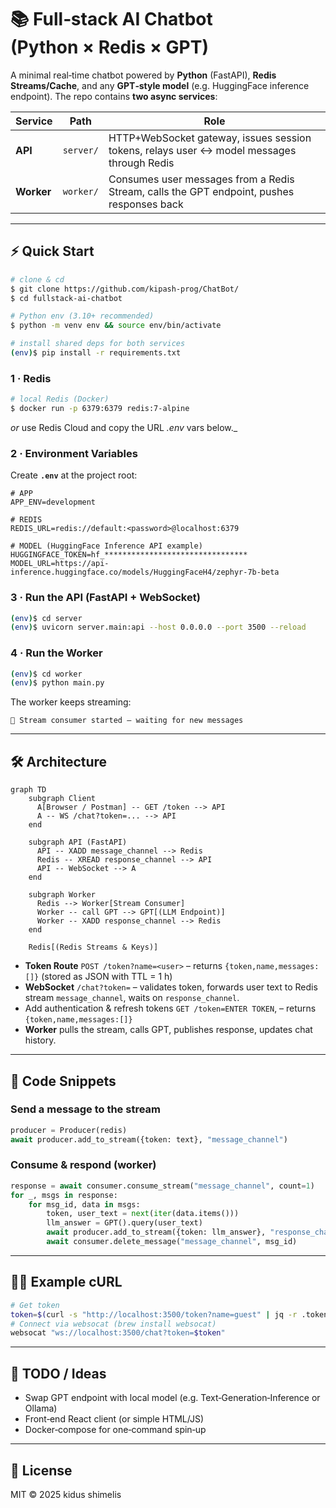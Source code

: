 # 📚 Full‑stack AI Chatbot (Python × Redis × GPT)

A minimal real‑time chatbot powered by **Python** (FastAPI), **Redis Streams/Cache**, and any **GPT‑style model** (e.g. HuggingFace inference endpoint).
The repo contains **two async services**:

| Service    | Path      | Role                                                                                      |
| ---------- | --------- | ----------------------------------------------------------------------------------------- |
| **API**    | `server/` | HTTP+WebSocket gateway, issues session tokens, relays user ↔ model messages through Redis |
| **Worker** | `worker/` | Consumes user messages from a Redis Stream, calls the GPT endpoint, pushes responses back |

---

## ⚡️ Quick Start

```bash
# clone & cd
$ git clone https://github.com/kipash-prog/ChatBot/
$ cd fullstack-ai-chatbot

# Python env (3.10+ recommended)
$ python -m venv env && source env/bin/activate

# install shared deps for both services
(env)$ pip install -r requirements.txt
```

### 1 · Redis

```bash
# local Redis (Docker)
$ docker run -p 6379:6379 redis:7-alpine
```

*or* use Redis Cloud and copy the URL *.env* vars below.\_

### 2 · Environment Variables

Create **`.env`** at the project root:

```env
# APP
APP_ENV=development

# REDIS
REDIS_URL=redis://default:<password>@localhost:6379

# MODEL (HuggingFace Inference API example)
HUGGINGFACE_TOKEN=hf_********************************
MODEL_URL=https://api-inference.huggingface.co/models/HuggingFaceH4/zephyr-7b-beta
```

### 3 · Run the API (FastAPI + WebSocket)

```bash
(env)$ cd server
(env)$ uvicorn server.main:api --host 0.0.0.0 --port 3500 --reload
```

### 4 · Run the Worker

```bash
(env)$ cd worker
(env)$ python main.py
```

The worker keeps streaming:

```
🚀 Stream consumer started — waiting for new messages
```

---

## 🛠️  Architecture

```mermaid
graph TD
    subgraph Client
      A[Browser / Postman] -- GET /token --> API
      A -- WS /chat?token=... --> API
    end

    subgraph API (FastAPI)
      API -- XADD message_channel --> Redis
      Redis -- XREAD response_channel --> API
      API -- WebSocket --> A
    end

    subgraph Worker
      Redis --> Worker[Stream Consumer]
      Worker -- call GPT --> GPT[(LLM Endpoint)]
      Worker -- XADD response_channel --> Redis
    end

    Redis[(Redis Streams & Keys)]
```

* **Token Route** `POST /token?name=<user>` – returns `{token,name,messages:[]}` (stored as JSON with TTL = 1 h)
* **WebSocket** `/chat?token=` – validates token, forwards user text to Redis stream `message_channel`, waits on `response_channel`.
* Add authentication & refresh tokens `GET /token=ENTER TOKEN`, – returns `{token,name,messages:[]}` 
* **Worker** pulls the stream, calls GPT, publishes response, updates chat history.

---

## 🐍 Code Snippets

### Send a message to the stream

```python
producer = Producer(redis)
await producer.add_to_stream({token: text}, "message_channel")
```

### Consume & respond (worker)

```python
response = await consumer.consume_stream("message_channel", count=1)
for _, msgs in response:
    for msg_id, data in msgs:
        token, user_text = next(iter(data.items()))
        llm_answer = GPT().query(user_text)
        await producer.add_to_stream({token: llm_answer}, "response_channel")
        await consumer.delete_message("message_channel", msg_id)
```

---

## 🏃‍♂️  Example cURL

```bash
# Get token
token=$(curl -s "http://localhost:3500/token?name=guest" | jq -r .token)
# Connect via websocat (brew install websocat)
websocat "ws://localhost:3500/chat?token=$token"
```

---

## 📝  TODO / Ideas

* Swap GPT endpoint with local model (e.g. Text‑Generation‑Inference or Ollama)
* Front‑end React client (or simple HTML/JS)
* Docker‑compose for one‑command spin‑up

---

## 📄 License

MIT © 2025  kidus shimelis
